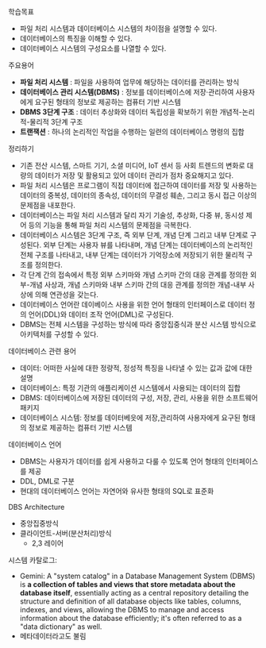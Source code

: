 
학습목표

- 파일 처리 시스템과 데이터베이스 시스템의 차이점을 설명할 수 있다.
- 데이터베이스의 특징을 이해할 수 있다.
- 데이터베이스 시스템의 구성요소를 나열할 수 있다.

주요용어

- **파일 처리 시스템** : 파일을 사용하여 업무에 해당하는 데이터를 관리하는 방식
- **데이터베이스 관리 시스템(DBMS)** : 정보를 데이터베이스에 저장·관리하여 사용자에게 요구된 형태의 정보로 제공하는 컴퓨터 기반 시스템
- **DBMS 3단계 구조** : 데이터 추상화와 데이터 독립성을 확보하기 위한 개념적-논리적-물리적 3단계 구조
- **트랜잭션** : 하나의 논리적인 작업을 수행하는 일련의 데이터베이스 명령의 집합

정리하기

- 기존 전산 시스템, 스마트 기기, 소셜 미디어, IoT 센서 등 사회 트렌드의 변화로 대량의 데이터가 저장 및 활용되고 있어 데이터 관리가 점차 중요해지고 있다.
- 파일 처리 시스템은 프로그램이 직접 데이터에 접근하여 데이터를 저장 및 사용하는 데이터의 중복성, 데이터의 종속성, 데이터의 무결성 훼손, 그리고 동시 접근 이상의 문제점을 내포한다.
- 데이터베이스는 파일 처리 시스템과 달리 자기 기술성, 추상화, 다중 뷰, 동시성 제어 등의 기능을 통해 파일 처리 시스템의 문제점을 극복한다.
- 데이터베이스 시스템은 3단계 구조, 즉 외부 단계, 개념 단계 그리고 내부 단계로 구성된다. 외부 단계는 사용자 뷰를 나타내며, 개념 단계는 데이터베이스의 논리적인 전체 구조를 나타내고, 내부 단계는 데이터가 기억장소에 저장되기 위한 물리적 구조를 정의한다.
- 각 단계 간의 접속에서 특정 외부 스키마와 개념 스키마 간의 대응 관계를 정의한 외부-개념 사상과, 개념 스키마와 내부 스키마 간의 대응 관계를 정의한 개념-내부 사상에 의해 연관성을 갖는다.
- 데이터베이스 언어란 데이베이스 사용을 위한 언어 형태의 인터페이스로 데이터 정의 언어(DDL)와 데이터 조작 언어(DML)로 구성된다.
- DBMS는 전체 시스템을 구성하는 방식에 따라 중앙집중식과 분산 시스템 방식으로 아키텍처를 구성할 수 있다.

데이터베이스 관련 용어

- 데이터: 어떠한 사실에 대한 정량적, 정성적 특징을 나타낼 수 있는 값과 값에 대한 설명
- 데이터베이스: 특정 기관의 애플리케이션 시스템에서 사용되는 데이터의 집합
- DBMS: 데이터베이스에 저장된 데이터의 구성, 저장, 관리, 사용을 위한 소프트웨어 패키지
- 데이터베이스 시스템: 정보를 데이터베읏에 저장,관리하여 사용자에게 요구된 형태의 정보로 제공하는 컴퓨터 기반 시스템

데이터베이스 언어

- DBMS는 사용자가 데이터를 쉽게 사용하고 다룰 수 있도록 언어 형태의 인터페이스를 제공
- DDL, DML로 구분
- 현대의 데이터베이스 언어는 자연어와 유사한 형태의 SQL로 표준화

DBS Architecture

- 중앙집중방식
- 클라이언트-서버(분산처리)방식
	- 2,3 레이어

시스템 카탈로그:

- Gemini: A "system catalog" in a Database Management System (DBMS) is **a collection of tables and views that store metadata about the database itself**, essentially acting as a central repository detailing the structure and definition of all database objects like tables, columns, indexes, and views, allowing the DBMS to manage and access information about the database efficiently; it's often referred to as a "data dictionary" as well.
- 메타데이터라고도 불림
